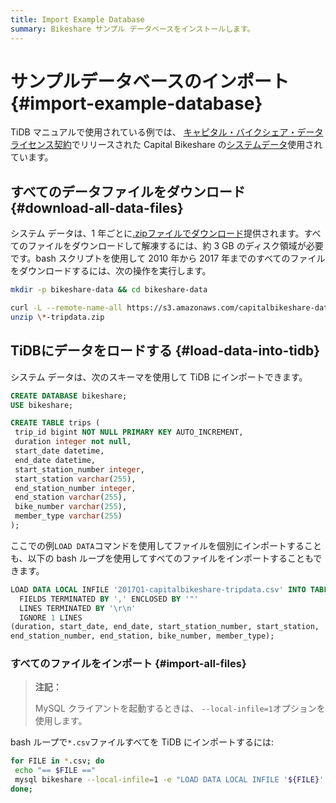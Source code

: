 ```yaml
---
title: Import Example Database
summary: Bikeshare サンプル データベースをインストールします。
---
```


# サンプルデータベースのインポート {#import-example-database}

TiDB マニュアルで使用されている例では、 [キャピタル・バイクシェア・データライセンス契約](https://www.capitalbikeshare.com/data-license-agreement)でリリースされた Capital Bikeshare の[システムデータ](https://www.capitalbikeshare.com/system-data)使用されています。

## すべてのデータファイルをダウンロード {#download-all-data-files}

システム データは、1 年ごとに[.zipファイルでダウンロード](https://s3.amazonaws.com/capitalbikeshare-data/index.html)提供されます。すべてのファイルをダウンロードして解凍するには、約 3 GB のディスク領域が必要です。bash スクリプトを使用して 2010 年から 2017 年までのすべてのファイルをダウンロードするには、次の操作を実行します。

```bash
mkdir -p bikeshare-data && cd bikeshare-data

curl -L --remote-name-all https://s3.amazonaws.com/capitalbikeshare-data/{2010..2017}-capitalbikeshare-tripdata.zip
unzip \*-tripdata.zip
```

## TiDBにデータをロードする {#load-data-into-tidb}

システム データは、次のスキーマを使用して TiDB にインポートできます。

```sql
CREATE DATABASE bikeshare;
USE bikeshare;

CREATE TABLE trips (
 trip_id bigint NOT NULL PRIMARY KEY AUTO_INCREMENT,
 duration integer not null,
 start_date datetime,
 end_date datetime,
 start_station_number integer,
 start_station varchar(255),
 end_station_number integer,
 end_station varchar(255),
 bike_number varchar(255),
 member_type varchar(255)
);
```

ここでの例`LOAD DATA`コマンドを使用してファイルを個別にインポートすることも、以下の bash ループを使用してすべてのファイルをインポートすることもできます。

```sql
LOAD DATA LOCAL INFILE '2017Q1-capitalbikeshare-tripdata.csv' INTO TABLE trips
  FIELDS TERMINATED BY ',' ENCLOSED BY '"'
  LINES TERMINATED BY '\r\n'
  IGNORE 1 LINES
(duration, start_date, end_date, start_station_number, start_station,
end_station_number, end_station, bike_number, member_type);
```

### すべてのファイルをインポート {#import-all-files}

> **注記：**
>
> MySQL クライアントを起動するときは、 `--local-infile=1`オプションを使用します。

bash ループで`*.csv`ファイルすべてを TiDB にインポートするには:

```bash
for FILE in *.csv; do
 echo "== $FILE =="
 mysql bikeshare --local-infile=1 -e "LOAD DATA LOCAL INFILE '${FILE}' INTO TABLE trips FIELDS TERMINATED BY ',' ENCLOSED BY '\"' LINES TERMINATED BY '\r\n' IGNORE 1 LINES (duration, start_date, end_date, start_station_number, start_station, end_station_number, end_station, bike_number, member_type);"
done;
```

